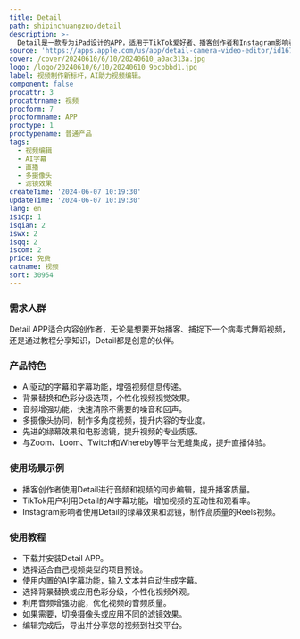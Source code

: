 ```yaml
---
title: Detail
path: shipinchuangzuo/detail
description: >-
  Detail是一款专为iPad设计的APP，适用于TikTok爱好者、播客创作者和Instagram影响者。它集成了强大的视频编辑器、便捷的提词器、智能字幕和尖端的摄像技术，通过AI驱动的编辑功能和即时视频预设，使创建惊人视频变得快速而简单。
source: 'https://apps.apple.com/us/app/detail-camera-video-editor/id1673518618'
cover: /cover/20240610/6/10/20240610_a0ac313a.jpg
logo: /logo/20240610/6/10/20240610_9bcbbbd1.jpg
label: 视频制作新标杆，AI助力视频编辑。
component: false
procattr: 3
procattrname: 视频
procform: 7
procformname: APP
proctype: 1
proctypename: 普通产品
tags:
  - 视频编辑
  - AI字幕
  - 直播
  - 多摄像头
  - 滤镜效果
createTime: '2024-06-07 10:19:30'
updateTime: '2024-06-07 10:19:30'
lang: en
isicp: 1
isqian: 2
iswx: 2
isqq: 2
iscom: 2
price: 免费
catname: 视频
sort: 30954
---
```




### 需求人群
Detail APP适合内容创作者，无论是想要开始播客、捕捉下一个病毒式舞蹈视频，还是通过教程分享知识，Detail都是创意的伙伴。

### 产品特色
* AI驱动的字幕和字幕功能，增强视频信息传递。
* 背景替换和色彩分级选项，个性化视频视觉效果。
* 音频增强功能，快速清除不需要的噪音和回声。
* 多摄像头协同，制作多角度视频，提升内容的专业度。
* 先进的绿幕效果和电影滤镜，提升视频的专业质感。
* 与Zoom、Loom、Twitch和Whereby等平台无缝集成，提升直播体验。

### 使用场景示例
* 播客创作者使用Detail进行音频和视频的同步编辑，提升播客质量。
* TikTok用户利用Detail的AI字幕功能，增加视频的互动性和观看率。
* Instagram影响者使用Detail的绿幕效果和滤镜，制作高质量的Reels视频。

### 使用教程
* 下载并安装Detail APP。
* 选择适合自己视频类型的项目预设。
* 使用内置的AI字幕功能，输入文本并自动生成字幕。
* 选择背景替换或应用色彩分级，个性化视频外观。
* 利用音频增强功能，优化视频的音频质量。
* 如果需要，切换摄像头或应用不同的滤镜效果。
* 编辑完成后，导出并分享您的视频到社交平台。

  
